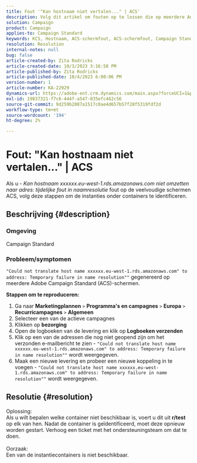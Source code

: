 ```yaml
---
title: Fout '"Kan hostnaam niet vertalen..." | ACS'
description: Volg dit artikel om fouten op te lossen die op meerdere Adobe Campaign Standard-schermen worden gegenereerd
solution: Campaign
product: Campaign
applies-to: Campaign Standard
keywords: KCS, Hostnaam, ACS-schermfout, ACS-schermfout, Campaign Standard
resolution: Resolution
internal-notes: null
bug: false
article-created-by: Zita Rodricks
article-created-date: 10/3/2023 3:16:58 PM
article-published-by: Zita Rodricks
article-published-date: 10/4/2023 6:00:06 PM
version-number: 1
article-number: KA-22929
dynamics-url: https://adobe-ent.crm.dynamics.com/main.aspx?forceUCI=1&pagetype=entityrecord&etn=knowledgearticle&id=f94f75df-ff61-ee11-be6e-6045bd006268
exl-id: 19837321-f7c6-444f-a547-035efc462c56
source-git-commit: 9d259b2087a1517c0ae4d657b57f28f5319fdf2d
workflow-type: tm+mt
source-wordcount: '194'
ht-degree: 2%

---
```


# Fout: &quot;Kan hostnaam niet vertalen...&quot; | ACS


Als u - *Kan hostnaam xxxxxx.eu-west-1.rds.amazonaws.com niet omzetten naar adres: tijdelijke fout in naamresolutie* fout op de veelvoudige schermen ACS, volg deze stappen om de instanties onder containers te identificeren.

## Beschrijving {#description}


### <b>Omgeving</b>

Campaign Standard



### <b>Probleem/symptomen</b>

`"Could not translate host name xxxxxx.eu-west-1.rds.amazonaws.com" to address: Temporary failure in name resolution""` gegenereerd op meerdere Adobe Campaign Standard (ACS)-schermen.

<b>Stappen om te reproduceren:</b>

1. Ga naar <b>Marketingplannen</b> `>`  <b>Programma&#39;s en campagnes</b> `>`  <b>Europa</b> `>`  <b>Recurricampagnes</b> `>`  <b>Algemeen</b>
2. Selecteer een van de actieve campagnes
3. Klikken op <b>bezorging</b>
4. Open de logboeken van de levering en klik op <b>Logboeken verzenden</b>
5. Klik op een van de adressen die nog niet geopend zijn om het verzonden e-mailbericht te zien - `"Could not translate host name xxxxxx.eu-west-1.rds.amazonaws.com" to address: Temporary failure in name resolution""` wordt weergegeven.
6. Maak een nieuwe levering en probeer een nieuwe koppeling in te voegen - `"Could not translate host name xxxxxx.eu-west-1.rds.amazonaws.com" to address: Temporary failure in name resolution""` wordt weergegeven.



## Resolutie {#resolution}

Oplossing:<br>
Als u wilt bepalen welke container niet beschikbaar is, voert u dit uit <b>r/test</b> op elk van hen.
Nadat de container is geïdentificeerd, moet deze opnieuw worden gestart. Verhoog een ticket met het ondersteuningsteam om dat te doen.
<br><br>Oorzaak:<br>
Een van de instantiecontainers is niet beschikbaar.
